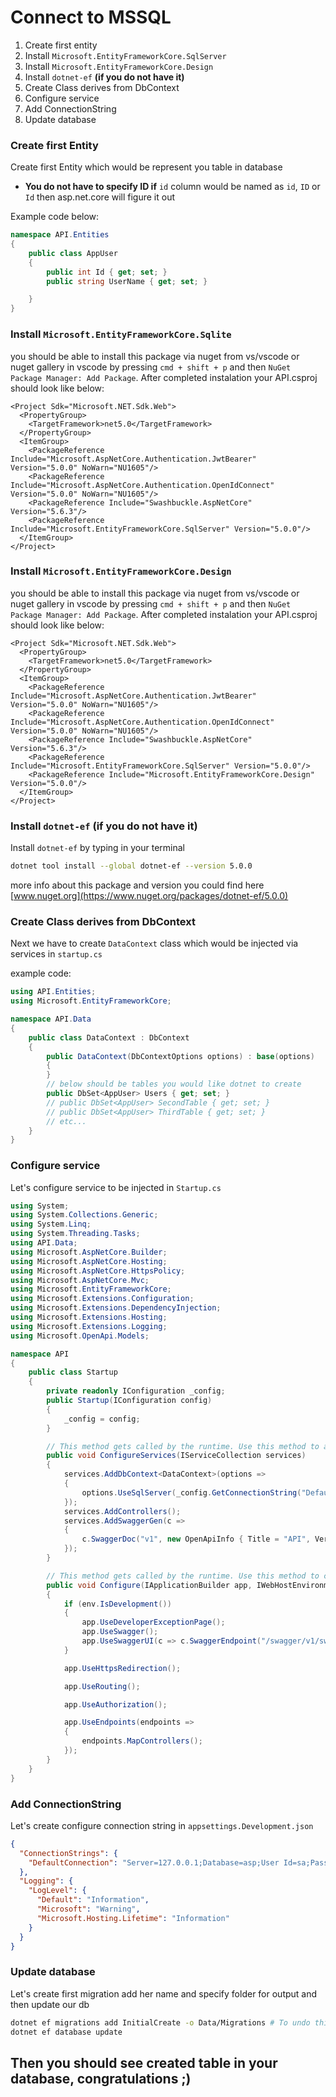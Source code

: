 # Connect to MSSQL
1. Create first entity
1. Install `Microsoft.EntityFrameworkCore.SqlServer`
1. Install `Microsoft.EntityFrameworkCore.Design`
1. Install `dotnet-ef` **(if you do not have it)**
1. Create Class derives from DbContext
1. Configure service
1. Add ConnectionString
1. Update database

### Create first Entity
Create first Entity which would be represent you table in database
* **You do not have to specify ID if** `id` column would be named as `id`, `ID` or `Id` then asp.net.core will figure it out



Example code below:
```cs
namespace API.Entities
{
    public class AppUser
    {
        public int Id { get; set; }
        public string UserName { get; set; }

    }
}
```
### Install `Microsoft.EntityFrameworkCore.Sqlite`
you should be able to install this package via nuget from vs/vscode or nuget gallery in vscode by pressing `cmd + shift + p` and then `NuGet Package Manager: Add Package`.
After completed instalation your API.csproj should look like below:
```csproj
<Project Sdk="Microsoft.NET.Sdk.Web">
  <PropertyGroup>
    <TargetFramework>net5.0</TargetFramework>
  </PropertyGroup>
  <ItemGroup>
    <PackageReference Include="Microsoft.AspNetCore.Authentication.JwtBearer" Version="5.0.0" NoWarn="NU1605"/>
    <PackageReference Include="Microsoft.AspNetCore.Authentication.OpenIdConnect" Version="5.0.0" NoWarn="NU1605"/>
    <PackageReference Include="Swashbuckle.AspNetCore" Version="5.6.3"/>
    <PackageReference Include="Microsoft.EntityFrameworkCore.SqlServer" Version="5.0.0"/>
  </ItemGroup>
</Project>
```
### Install `Microsoft.EntityFrameworkCore.Design`
you should be able to install this package via nuget from vs/vscode or nuget gallery in vscode by pressing `cmd + shift + p` and then `NuGet Package Manager: Add Package`.
After completed instalation your API.csproj should look like below:
```csproj
<Project Sdk="Microsoft.NET.Sdk.Web">
  <PropertyGroup>
    <TargetFramework>net5.0</TargetFramework>
  </PropertyGroup>
  <ItemGroup>
    <PackageReference Include="Microsoft.AspNetCore.Authentication.JwtBearer" Version="5.0.0" NoWarn="NU1605"/>
    <PackageReference Include="Microsoft.AspNetCore.Authentication.OpenIdConnect" Version="5.0.0" NoWarn="NU1605"/>
    <PackageReference Include="Swashbuckle.AspNetCore" Version="5.6.3"/>
    <PackageReference Include="Microsoft.EntityFrameworkCore.SqlServer" Version="5.0.0"/>
    <PackageReference Include="Microsoft.EntityFrameworkCore.Design" Version="5.0.0"/>
  </ItemGroup>
</Project>
```
### Install `dotnet-ef` **(if you do not have it)**
Install `dotnet-ef` by typing in your terminal
```sh
dotnet tool install --global dotnet-ef --version 5.0.0
```
more info about this package and version you could find here [www.nuget.org](https://www.nuget.org/packages/dotnet-ef/5.0.0) 
### Create Class derives from DbContext
Next we have to create `DataContext` class which would be injected via services in `startup.cs`


example code:
```cs
using API.Entities;
using Microsoft.EntityFrameworkCore;

namespace API.Data
{
    public class DataContext : DbContext
    {
        public DataContext(DbContextOptions options) : base(options)
        {
        }
        // below should be tables you would like dotnet to create
        public DbSet<AppUser> Users { get; set; }
        // public DbSet<AppUser> SecondTable { get; set; }
        // public DbSet<AppUser> ThirdTable { get; set; }
        // etc...
    }
}
```
### Configure service
Let's configure service to be injected in `Startup.cs`
```cs
using System;
using System.Collections.Generic;
using System.Linq;
using System.Threading.Tasks;
using API.Data;
using Microsoft.AspNetCore.Builder;
using Microsoft.AspNetCore.Hosting;
using Microsoft.AspNetCore.HttpsPolicy;
using Microsoft.AspNetCore.Mvc;
using Microsoft.EntityFrameworkCore;
using Microsoft.Extensions.Configuration;
using Microsoft.Extensions.DependencyInjection;
using Microsoft.Extensions.Hosting;
using Microsoft.Extensions.Logging;
using Microsoft.OpenApi.Models;

namespace API
{
    public class Startup
    {
        private readonly IConfiguration _config;
        public Startup(IConfiguration config)
        {
            _config = config;
        }

        // This method gets called by the runtime. Use this method to add services to the container.
        public void ConfigureServices(IServiceCollection services)
        {
            services.AddDbContext<DataContext>(options =>
            {
                options.UseSqlServer(_config.GetConnectionString("DefaultConnection"));
            });
            services.AddControllers();
            services.AddSwaggerGen(c =>
            {
                c.SwaggerDoc("v1", new OpenApiInfo { Title = "API", Version = "v1" });
            });
        }

        // This method gets called by the runtime. Use this method to configure the HTTP request pipeline.
        public void Configure(IApplicationBuilder app, IWebHostEnvironment env)
        {
            if (env.IsDevelopment())
            {
                app.UseDeveloperExceptionPage();
                app.UseSwagger();
                app.UseSwaggerUI(c => c.SwaggerEndpoint("/swagger/v1/swagger.json", "API v1"));
            }

            app.UseHttpsRedirection();

            app.UseRouting();

            app.UseAuthorization();

            app.UseEndpoints(endpoints =>
            {
                endpoints.MapControllers();
            });
        }
    }
}
```
### Add ConnectionString
Let's create configure connection string in `appsettings.Development.json`
```json
{
  "ConnectionStrings": {
    "DefaultConnection": "Server=127.0.0.1;Database=asp;User Id=sa;Password=super_secret_password"
  },
  "Logging": {
    "LogLevel": {
      "Default": "Information",
      "Microsoft": "Warning",
      "Microsoft.Hosting.Lifetime": "Information"
    }
  }
}

```
### Update database
Let's create first migration add her name and specify folder for output and then update our db
```sh
dotnet ef migrations add InitialCreate -o Data/Migrations # To undo this action, use 'ef migrations remove'
dotnet ef database update        
```
## Then you should see created table in your database, congratulations ;)
